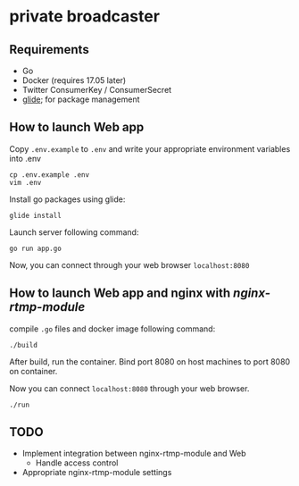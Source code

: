 # private broadcaster

## Requirements
* Go
* Docker (requires 17.05 later)
* Twitter ConsumerKey / ConsumerSecret
* [glide](https://glide.sh/); for package management

## How to launch Web app
Copy `.env.example` to `.env` and write your appropriate
environment variables into .env

```
cp .env.example .env
vim .env
```

Install go packages using glide:
```
glide install
```

Launch server following command:
```
go run app.go
```

Now, you can connect through your web browser `localhost:8080`

## How to launch Web app and nginx with *nginx-rtmp-module*
compile `.go` files and docker image following command:

```shell
./build
```

After build, run the container.
Bind port 8080 on host machines to port 8080 on container.

Now you can connect `localhost:8080` through your web browser.

```
./run
```

## TODO
* Implement integration between nginx-rtmp-module and Web
  * Handle access control
* Appropriate nginx-rtmp-module settings
